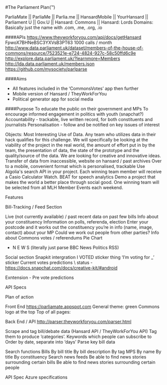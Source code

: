 #The Parliament Plan(™)

ParliaMate || ParliaMe || Parlia.me || HansardMobile || YourHansard || Parliament U || Gov.U || Hansard: Commons || Hansard: Lords
Domains: Basically just the name with .com, .me, .org, .io

####APIs
https://www.theyworkforyou.com/api/docs/getHansard
FpwoX7BHNeBSC3YXVsB3PT63 1000 calls / month
http://www.data.parliament.uk/dataset/members-of-the-house-of-commons/resource/7523521e-e724-4824-927c-58c50ffd6c9e
http://explore.data.parliament.uk/?learnmore=Members
http://lda.data.parliament.uk/members.json
https://github.com/mysociety/parlparse


####Aims
- All features included in the ‘CommonsVotes’ app then further
- Mobile version of Hansard / TheyWorkForYou
- Political generator app for social media

####Purpose
To educate the public on their government and MPs
To encourage informed engagement in politics with youth (snapchat?) 
Accountability - trackable, live written record, for both constituents and journalists
Personalisation - follow and be notified on key issues of interest

Objects:
Most Interesting Use of Data. Any team who utilizes data in their hack qualifies for this challenge. We will specifically be looking at the viability of the project in the real world, the amount of effort put in by the team, the presentation of data, the state of the prototype and the quality/source of the data. We are looking for creative and innovative ideas.
Transfer of data from inaccessible, website on hansard / past archives
Over to a mobile, convenient format which is personalised, trackable
Use Algolia's search API in your project. Each winning team member will receive a Casio Calculator Watch.
BEAT for speech analytics
Demo a project that makes the world a better place through social good. One winning team will be selected from all MLH Member Events each weekend.


Features

Bill-Tracking / Feed Section

Live (not currently available) / past recent data on past few bills
Info about your constituency
Information on polls, referenda, election
Enter your postcode and it works out the constituency you’re in
info (name, image, contact) about your MP
Could we work out people from other parties?
Info about Commons votes / referendums
Pie Chart

- N E W S
 	(literally just parse BBC News Politics RSS)

Social section
Snapkit intergration
I VOTED sticker thing
‘I’m voting for _’ sticker
Current votes predictions \ status
-https://docs.snapchat.com/docs/creative-kit/#android

Exntension -
Pre vote predictions


API Specs

Plan of action

Front End
https://parliamate.appspot.com
General theme: green
Commons logo at the top
Top of all pages:


Back End / API
http://parser.theyworkforyou.com/parser.html

Scrape and tag bill/debate data (Hansard API / TheyWorkForYou API)
Tag them to produce ‘categories’. Keywords which people can subscribe to
Order by date, separate into ‘days’
Parse key bill data


Search functions
Bills
By bill title
By bill description
By tag
MPS
By name
By title
By constituency
Search news feeds
Be able to find news stories surrounding certain bills
Be able to find news stories surrounding certain people



API Spec
Azure specifications


